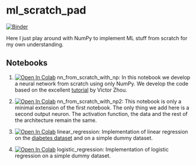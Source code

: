 # ml_scratch_pad
[![Binder](https://mybinder.org/badge_logo.svg)](https://mybinder.org/v2/gh/hallojs/nn_scratch_np/master)

Here I just play around with NumPy to implement ML stuff from scratch for my own understanding.

## Notebooks
1. [![Open In Colab](https://colab.research.google.com/assets/colab-badge.svg)](https://colab.research.google.com/github/hallojs/ml_scratch_pad/blob/master/nn_from_scratch_with_np.ipynb) nn_from_scratch_with_np: In this notebook we develop a neural network from scratch using only NumPy. We develop the code based on the excellent [tutorial](https://victorzhou.com/blog/intro-to-neural-networks/) by Victor Zhou.

2. [![Open In Colab](https://colab.research.google.com/assets/colab-badge.svg)](https://colab.research.google.com/github/hallojs/ml_scratch_pad/blob/master/nn_from_scratch_with_np2.ipynb) nn_from_scratch_with_np2: This notebook is only a minimal extension of the first notebook. The only thing we add here is a second output neuron. The activation function, the data and the rest of the architecture remain the same.

3. [![Open In Colab](https://colab.research.google.com/assets/colab-badge.svg)](https://colab.research.google.com/github/hallojs/ml_scratch_pad/blob/master/linear_regression.ipynb) linear_regression: Implementation of linear regression on the [diabetes dataset](https://www4.stat.ncsu.edu/~boos/var.select/diabetes.html) and on a simple dummy dataset.

3. [![Open In Colab](https://colab.research.google.com/assets/colab-badge.svg)](https://colab.research.google.com/github/hallojs/ml_scratch_pad/blob/master/logistic_regression.ipynb) logistic_regression: Implementation of logistic regression on a simple dummy dataset.